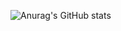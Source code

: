 ![Anurag's GitHub stats](https://github-readme-stats.vercel.app/api?username=ninowwss&show_icons=true&theme=radical)
